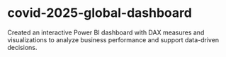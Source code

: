 # covid-2025-global-dashboard
Created an interactive Power BI dashboard with DAX measures and visualizations to analyze business performance and support data-driven decisions.
